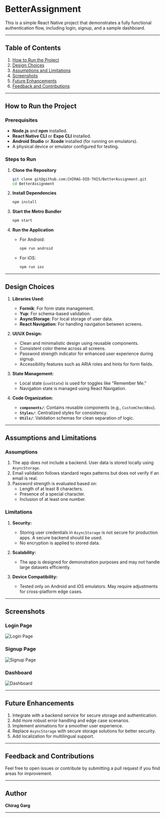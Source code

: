 # BetterAssignment

This is a simple React Native project that demonstrates a fully functional authentication flow, including login, signup, and a sample dashboard.

---

## Table of Contents

1. [How to Run the Project](#how-to-run-the-project)
2. [Design Choices](#design-choices)
3. [Assumptions and Limitations](#assumptions-and-limitations)
4. [Screenshots](#screenshots)
5. [Future Enhancements](#future-enhancements)
6. [Feedback and Contributions](#feedback-and-contributions)

---

## How to Run the Project

### Prerequisites

- **Node.js** and **npm** installed.
- **React Native CLI** or **Expo CLI** installed.
- **Android Studio** or **Xcode** installed (for running on emulators).
- A physical device or emulator configured for testing.

### Steps to Run

1. **Clone the Repository**

   ```bash
   git clone git@github.com:CHIRAG-DID-THIS/BetterAssignment.git
   cd BetterAssignment
   ```

2. **Install Dependencies**

   ```bash
   npm install
   ```

3. **Start the Metro Bundler**

   ```bash
   npm start
   ```

4. **Run the Application**

   - For Android:

     ```bash
     npm run android
     ```

   - For iOS:

     ```bash
     npm run ios
     ```

---

## Design Choices

1. **Libraries Used:**
   - **Formik**: For form state management.
   - **Yup**: For schema-based validation.
   - **AsyncStorage**: For local storage of user data.
   - **React Navigation**: For handling navigation between screens.

2. **UI/UX Design:**
   - Clean and minimalistic design using reusable components.
   - Consistent color theme across all screens.
   - Password strength indicator for enhanced user experience during signup.
   - Accessibility features such as ARIA roles and hints for form fields.

3. **State Management:**
   - Local state (`useState`) is used for toggles like "Remember Me."
   - Navigation state is managed using React Navigation.

4. **Code Organization:**
   - **`components/`**: Contains reusable components (e.g., `CustomCheckBox`).
   - **`Styles/`**: Centralized styles for consistency.
   - **`Utils/`**: Validation schemas for clean separation of logic.

---

## Assumptions and Limitations

### Assumptions

1. The app does not include a backend. User data is stored locally using `AsyncStorage`.
2. Email validation follows standard regex patterns but does not verify if an email is real.
3. Password strength is evaluated based on:
   - Length of at least 8 characters.
   - Presence of a special character.
   - Inclusion of at least one number.

### Limitations

1. **Security:**
   - Storing user credentials in `AsyncStorage` is not secure for production apps. A secure backend should be used.
   - No encryption is applied to stored data.

2. **Scalability:**
   - The app is designed for demonstration purposes and may not handle large datasets efficiently.

3. **Device Compatibility:**
   - Tested only on Android and iOS emulators. May require adjustments for cross-platform edge cases.

---

## Screenshots

### Login Page

![Login Page](./assets/login.png)

### Signup Page

![Signup Page](./assets/signup.png)

### Dashboard

![Dashboard](./assets/dashboard.png)

---

## Future Enhancements

1. Integrate with a backend service for secure storage and authentication.
2. Add more robust error handling and edge case scenarios.
3. Implement animations for a smoother user experience.
4. Replace `AsyncStorage` with secure storage solutions for better security.
5. Add localization for multilingual support.

---

## Feedback and Contributions

Feel free to open issues or contribute by submitting a pull request if you find areas for improvement.

---

## Author

**Chirag Garg**

---
```
